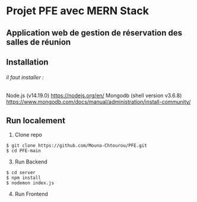 # Projet PFE avec MERN Stack
## Application web de gestion de réservation des salles de réunion

## Installation  
###### il faut installer :
Node.js (v14.19.0) https://nodejs.org/en/
Mongodb (shell version v3.6.8) https://www.mongodb.com/docs/manual/administration/install-community/

## Run localement
1. Clone repo
```
$ git clone https://github.com/Mouna-Chtourou/PFE.git
$ cd PFE-main
```
3. Run Backend
```
$ cd server
$ npm install
$ nodemon index.js
```

4. Run Frontend
